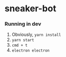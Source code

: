 # sneaker-bot

### Running in dev

1. Obviously, `yarn install`
2. `yarn start`
3. `cmd + t`
4. `electron electron`

